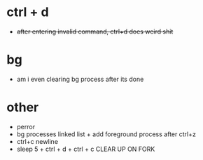 # ctrl + d
- ~~after entering invalid command, ctrl+d does weird shit~~  

# bg
- am i even clearing bg process after its done

# other
- perror
- bg processes linked list + add foreground process after ctrl+z
- ctrl+c newline
- sleep 5 + ctrl + d + ctrl + c
CLEAR UP ON FORK